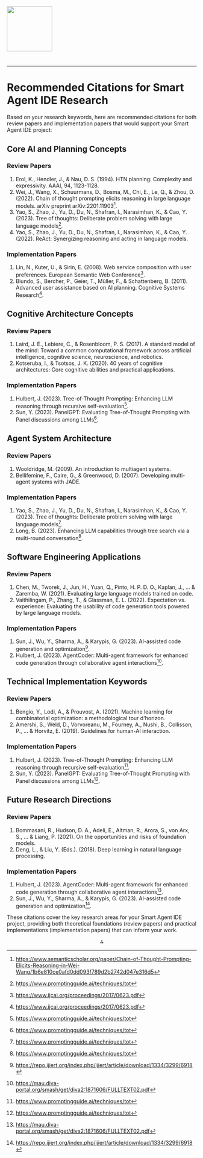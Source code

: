 <img src="https://r2cdn.perplexity.ai/pplx-full-logo-primary-dark%402x.png" class="logo" width="120"/>

# 

---

# Recommended Citations for Smart Agent IDE Research

Based on your research keywords, here are recommended citations for both review papers and implementation papers that would support your Smart Agent IDE project:

## Core AI and Planning Concepts

### Review Papers

1. Erol, K., Hendler, J., \& Nau, D. S. (1994). HTN planning: Complexity and expressivity. AAAI, 94, 1123-1128.
2. Wei, J., Wang, X., Schuurmans, D., Bosma, M., Chi, E., Le, Q., \& Zhou, D. (2022). Chain of thought prompting elicits reasoning in large language models. arXiv preprint arXiv:2201.11903[^4].
3. Yao, S., Zhao, J., Yu, D., Du, N., Shafran, I., Narasimhan, K., \& Cao, Y. (2023). Tree of thoughts: Deliberate problem solving with large language models[^5].
4. Yao, S., Zhao, J., Yu, D., Du, N., Shafran, I., Narasimhan, K., \& Cao, Y. (2022). ReAct: Synergizing reasoning and acting in language models.

### Implementation Papers

1. Lin, N., Kuter, U., \& Sirin, E. (2008). Web service composition with user preferences. European Semantic Web Conference[^3].
2. Biundo, S., Bercher, P., Geier, T., Müller, F., \& Schattenberg, B. (2011). Advanced user assistance based on AI planning. Cognitive Systems Research[^3].

## Cognitive Architecture Concepts

### Review Papers

1. Laird, J. E., Lebiere, C., \& Rosenbloom, P. S. (2017). A standard model of the mind: Toward a common computational framework across artificial intelligence, cognitive science, neuroscience, and robotics.
2. Kotseruba, I., \& Tsotsos, J. K. (2020). 40 years of cognitive architectures: Core cognitive abilities and practical applications.

### Implementation Papers

1. Hulbert, J. (2023). Tree-of-Thought Prompting: Enhancing LLM reasoning through recursive self-evaluation[^5].
2. Sun, Y. (2023). PanelGPT: Evaluating Tree-of-Thought Prompting with Panel discussions among LLMs[^5].

## Agent System Architecture

### Review Papers

1. Wooldridge, M. (2009). An introduction to multiagent systems.
2. Bellifemine, F., Caire, G., \& Greenwood, D. (2007). Developing multi-agent systems with JADE.

### Implementation Papers

1. Yao, S., Zhao, J., Yu, D., Du, N., Shafran, I., Narasimhan, K., \& Cao, Y. (2023). Tree of thoughts: Deliberate problem solving with large language models[^5].
2. Long, B. (2023). Enhancing LLM capabilities through tree search via a multi-round conversation[^5].

## Software Engineering Applications

### Review Papers

1. Chen, M., Tworek, J., Jun, H., Yuan, Q., Pinto, H. P. D. O., Kaplan, J., ... \& Zaremba, W. (2021). Evaluating large language models trained on code.
2. Vaithilingam, P., Zhang, T., \& Glassman, E. L. (2022). Expectation vs. experience: Evaluating the usability of code generation tools powered by large language models.

### Implementation Papers

1. Sun, J., Wu, Y., Sharma, A., \& Karypis, G. (2023). AI-assisted code generation and optimization[^6].
2. Hulbert, J. (2023). AgentCoder: Multi-agent framework for enhanced code generation through collaborative agent interactions[^7].

## Technical Implementation Keywords

### Review Papers

1. Bengio, Y., Lodi, A., \& Prouvost, A. (2021). Machine learning for combinatorial optimization: a methodological tour d'horizon.
2. Amershi, S., Weld, D., Vorvoreanu, M., Fourney, A., Nushi, B., Collisson, P., ... \& Horvitz, E. (2019). Guidelines for human-AI interaction.

### Implementation Papers

1. Hulbert, J. (2023). Tree-of-Thought Prompting: Enhancing LLM reasoning through recursive self-evaluation[^5].
2. Sun, Y. (2023). PanelGPT: Evaluating Tree-of-Thought Prompting with Panel discussions among LLMs[^5].

## Future Research Directions

### Review Papers

1. Bommasani, R., Hudson, D. A., Adeli, E., Altman, R., Arora, S., von Arx, S., ... \& Liang, P. (2021). On the opportunities and risks of foundation models.
2. Deng, L., \& Liu, Y. (Eds.). (2018). Deep learning in natural language processing.

### Implementation Papers

1. Hulbert, J. (2023). AgentCoder: Multi-agent framework for enhanced code generation through collaborative agent interactions[^7].
2. Sun, J., Wu, Y., Sharma, A., \& Karypis, G. (2023). AI-assisted code generation and optimization[^6].

These citations cover the key research areas for your Smart Agent IDE project, providing both theoretical foundations (review papers) and practical implementations (implementation papers) that can inform your work.

<div style="text-align: center">⁂</div>

[^1]: https://ppl-ai-file-upload.s3.amazonaws.com/web/direct-files/14006001/7c065ed6-4436-491d-b4f7-b999bd982bd3/readme.md

[^2]: https://ppl-ai-file-upload.s3.amazonaws.com/web/direct-files/14006001/71fb55cb-c015-42cc-b757-ba6f5a688948/research.md

[^3]: https://www.ijcai.org/proceedings/2017/0623.pdf

[^4]: https://www.semanticscholar.org/paper/Chain-of-Thought-Prompting-Elicits-Reasoning-in-Wei-Wang/1b6e810ce0afd0dd093f789d2b2742d047e316d5

[^5]: https://www.promptingguide.ai/techniques/tot

[^6]: https://repo.ijiert.org/index.php/ijiert/article/download/1334/3299/6918

[^7]: https://mau.diva-portal.org/smash/get/diva2:1871606/FULLTEXT02.pdf

[^8]: https://www.cs.umd.edu/~nau/papers/erol1994umcp.pdf

[^9]: https://arxiv.org/pdf/2201.11903.pdf

[^10]: https://collaborate.princeton.edu/en/publications/tree-of-thoughts-deliberate-problem-solving-with-large-language-m

[^11]: https://research.google/blog/react-synergizing-reasoning-and-acting-in-language-models/

[^12]: https://www.ijcai.org/Proceedings/16/Papers/429.pdf

[^13]: https://arxiv.org/abs/2201.11903

[^14]: https://dl.acm.org/doi/abs/10.5555/3666122.3666639

[^15]: https://arxiv.org/pdf/2210.03629.pdf

[^16]: https://www.cs.umd.edu/~nau/papers/erol1994semantics.pdf

[^17]: https://dl.acm.org/doi/10.5555/3600270.3602070

[^18]: https://arxiv.org/pdf/2305.10601.pdf

[^19]: https://openreview.net/forum?id=WE_vluYUL-X

[^20]: https://arxiv.org/abs/2304.13187

[^21]: https://internationalpubls.com/index.php/anvi/article/download/1504/1001/2754

[^22]: https://www.mdpi.com/2313-7673/8/2/240

[^23]: https://arxiv.org/html/2411.10478v1

[^24]: https://dl.acm.org/doi/10.1145/3540250.3569444

[^25]: https://paperswithcode.com/task/code-generation

[^26]: https://arxiv.org/abs/2412.00239

[^27]: https://arxiv.org/html/2312.07711v1

[^28]: https://www.ijraset.com/research-paper/ai-llm-integration

[^29]: https://arxiv.org/abs/2406.08979

[^30]: https://openreview.net/forum?id=4R71pdPBZp

[^31]: https://papers.ssrn.com/sol3/Delivery.cfm/SSRN_ID4004324_code5013631.pdf?abstractid=4004324\&mirid=1

[^32]: https://arxiv.org/abs/2309.01955

[^33]: https://dl.acm.org/doi/10.1145/3712003

[^34]: https://eacpm.gov.in/wp-content/uploads/2024/01/EACPM_AI_WP-1.pdf

[^35]: https://www.irjmets.com/uploadedfiles/paper/issue_2_february_2025/67235/final/fin_irjmets1738732494.pdf

[^36]: https://arxiv.org/abs/2409.18996

[^37]: https://www.deeplearning.ai/the-batch/agentic-design-patterns-part-5-multi-agent-collaboration/

[^38]: https://www.tandfonline.com/doi/abs/10.1080/02331934.2011.590486

[^39]: https://www.zebrunner.com/blog-posts/ai-ml-in-test-automation

[^40]: https://dl.acm.org/doi/10.1145/3627673.3679740

[^41]: https://www.promptingguide.ai/techniques/react

[^42]: https://citeseerx.ist.psu.edu/document?repid=rep1\&type=pdf\&doi=879486ce9db3d1620020c0c51f024dcc49299567

[^43]: https://openreview.net/forum?id=_VjQlMeSB_J

[^44]: https://arxiv.org/abs/2305.10601

[^45]: https://arxiv.org/abs/2210.03629

[^46]: https://papers.ssrn.com/sol3/papers.cfm?abstract_id=4419501

[^47]: https://aclanthology.org/2024.acl-long.629.pdf

[^48]: https://thesciencebrigade.com/jst/article/view/568

[^49]: https://www.microsoft.com/en-us/research/project/trusted-ai-assisted-programming/

[^50]: https://www.temjournal.com/content/131/TEMJournalFebruary2024_726_739.pdf

[^51]: https://arxiv.org/abs/2302.05099

[^52]: https://hyqoo.com/developer-journey/integrating-llms-into-software-development-workflows/

[^53]: https://www.mdpi.com/2227-7390/12/19/3075

[^54]: https://qualizeal.com/the-role-of-ai-and-machine-learning-in-transforming-test-automation/

[^55]: https://aclanthology.org/2023.acl-long.601.pdf

[^56]: https://papers.ssrn.com/sol3/papers.cfm?abstract_id=5098255

[^57]: https://arxiv.org/pdf/2409.02693.pdf

[^58]: https://www.ijcai.org/proceedings/2022/0447.pdf

[^59]: https://arxiv.org/abs/2304.08897

